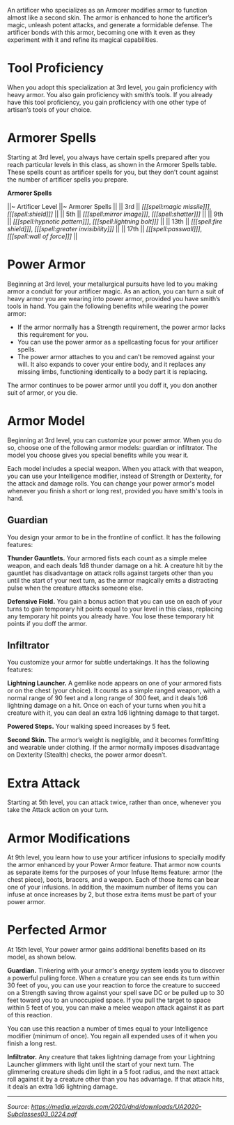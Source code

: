 An artificer who specializes as an Armorer modifies armor to function almost like a second skin. The armor is enhanced to hone the artificer’s magic, unleash potent attacks, and generate a formidable defense. The artificer bonds with this armor, becoming one with it even as they experiment with it and refine its magical capabilities.

# Tool Proficiency

When you adopt this specialization at 3rd level, you gain proficiency with heavy armor. You also gain proficiency with smith’s tools. If you already have this tool proficiency, you gain proficiency with one other type of artisan’s tools of your choice.

# Armorer Spells

Starting at 3rd level, you always have certain spells prepared after you reach particular levels in this class, as shown in the Armorer Spells table. These spells count as artificer spells for you, but they don’t count against the number of artificer spells you prepare.

**Armorer Spells**

||~ Artificer Level ||~ Armorer Spells ||
|| 3rd || _[[[spell:magic missile]]]_, _[[[spell:shield]]]_ ||
|| 5th || _[[[spell:mirror image]]]_, _[[[spell:shatter]]]_ ||
|| 9th || _[[[spell:hypnotic pattern]]]_, _[[[spell:lightning bolt]]]_ ||
|| 13th || _[[[spell:fire shield]]]_, _[[[spell:greater invisibility]]]_ ||
|| 17th || _[[[spell:passwall]]]_, _[[[spell:wall of force]]]_ ||

# Power Armor

Beginning at 3rd level, your metallurgical pursuits have led to you making armor a conduit for your artificer magic. As an action, you can turn a suit of heavy armor you are wearing into power armor, provided you have smith’s tools in hand. You gain the following benefits while wearing the power armor:

 * If the armor normally has a Strength requirement, the power armor lacks this requirement for you.
 * You can use the power armor as a spellcasting focus for your artificer spells.
 * The power armor attaches to you and can’t be removed against your will. It also expands to cover your entire body, and it replaces any missing limbs, functioning identically to a body part it is replacing.

The armor continues to be power armor until you doff it, you don another suit of armor, or you die.

# Armor Model

Beginning at 3rd level, you can customize your power armor. When you do so, choose one of the following armor models: guardian or infiltrator. The model you choose gives you special benefits while you wear it.

Each model includes a special weapon. When you attack with that weapon, you can use your Intelligence modifier, instead of Strength or Dexterity, for the attack and damage rolls. You can change your power armor's model whenever you finish a short or long rest, provided you have smith's tools in hand.

## Guardian

You design your armor to be in the frontline of conflict. It has the following features:

**Thunder Gauntlets.** Your armored fists each count as a simple melee weapon, and each deals 1d8 thunder damage on a hit. A creature hit by the gauntlet has disadvantage on attack rolls against targets other than you until the start of your next turn, as the armor magically emits a distracting pulse when the creature attacks someone else.

**Defensive Field.** You gain a bonus action that you can use on each of your turns to gain temporary hit points equal to your level in this class, replacing any temporary hit points you already have. You lose these temporary hit points if you doff the armor.

## Infiltrator

You customize your armor for subtle undertakings. It has the following features:

**Lightning Launcher.** A gemlike node appears on one of your armored fists or on the chest (your choice). It counts as a simple ranged weapon, with a normal range of 90 feet and a long range of 300 feet, and it deals 1d6 lightning damage on a hit. Once on each of your turns when you hit a creature with it, you can deal an extra 1d6 lightning damage to that target.

**Powered Steps.** Your walking speed increases by 5 feet.

**Second Skin.** The armor’s weight is negligible, and it becomes formfitting and wearable under clothing. If the armor normally imposes disadvantage on Dexterity (Stealth) checks, the power armor doesn’t.

# Extra Attack

Starting at 5th level, you can attack twice, rather than once, whenever you take the Attack action on your turn.

# Armor Modifications

At 9th level, you learn how to use your artificer infusions to specially modify the armor enhanced by your Power Armor feature. That armor now counts as separate items for the purposes of your Infuse Items feature: armor (the chest piece), boots, bracers, and a weapon. Each of those items can bear one of your infusions. In addition, the maximum number of items you can infuse at once increases by 2, but those extra items must be part of your power armor.

# Perfected Armor

At 15th level, Your power armor gains additional benefits based on its model, as shown below.

**Guardian.** Tinkering with your armor's energy system leads you to discover a powerful pulling force. When a creature you can see ends its turn within 30 feet of you, you can use your reaction to force the creature to succeed on a Strength saving throw against your spell save DC or be pulled up to 30 feet toward you to an unoccupied space. If you pull the target to space within 5 feet of you, you can make a melee weapon attack against it as part of this reaction.

You can use this reaction a number of times equal to your Intelligence modifier (minimum of once). You regain all expended uses of it when you finish a long rest.

**Infiltrator.** Any creature that takes lightning damage from your Lightning Launcher glimmers with light until the start of your next turn. The glimmering creature sheds dim light in a 5 foot radius, and the next attack roll against it by a creature other than you has advantage. If that attack hits, it deals an extra 1d6 lightning damage.

----

*Source: <https://media.wizards.com/2020/dnd/downloads/UA2020-Subclasses03_0224.pdf>*
